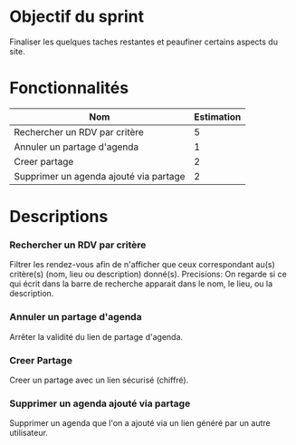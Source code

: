 # Objectif du sprint

Finaliser les quelques taches restantes et peaufiner certains aspects du site.

# Fonctionnalités

| Nom                                    | Estimation |
|----------------------------------------|------------|
| Rechercher un RDV par critère          | 5          |
| Annuler un partage d'agenda            | 1          |
| Creer partage                          | 2          |
| Supprimer un agenda ajouté via partage | 2          |

# Descriptions
### Rechercher un RDV par critère
Filtrer les rendez-vous afin de n'afficher que ceux correspondant au(s) critère(s) (nom, lieu ou description) donné(s).
Precisions: On regarde si ce qui écrit dans la barre de recherche apparait dans le nom, le lieu, ou la description.


### Annuler un partage d'agenda
Arrêter la validité du lien de partage d'agenda.

### Creer Partage
Creer un partage avec un lien sécurisé (chiffré).

### Supprimer un agenda ajouté via partage
Supprimer un agenda que l'on a ajouté via un lien généré par un autre utilisateur.
